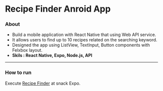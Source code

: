 # Recipe Finder Anroid App

### About

- Build  a mobile application with React Native that using Web API service.
- It allows users to find up to 10 recipes related on the searching keyword.
- Designed the app using ListView, TextInput, Button components with Felxbox layout. 
- **Skils : React Native, Expo, Node.js, API**

<hr/>

### How to run 

Execute [Recipe Finder](https://snack.expo.dev/@dev23234/recipe-finder) at snack Expo.

